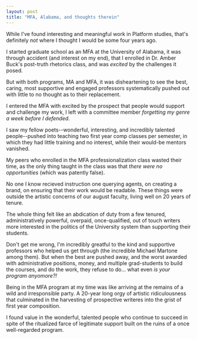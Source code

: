 ```yaml
---
layout: post
title: "MFA, Alabama, and thoughts therein"
---
```


While I've found interesting and meaningful work in Platform studies, that's definitely *not* where I thought I would be some four years ago.

I started graduate school as an MFA at the University of Alabama, it was through accident (and interest on my end), that I enrolled in Dr. Amber Buck's post-truth rhetorics class, and was *excited* by the challenges it posed. 

But with both programs, MA and MFA, it was disheartening to see the best, caring, most supportive and engaged professors systematically pushed out with little to no thought as to their replacement.

I entered the MFA with excited by the prospect that people would support and challenge my work, I left with a committee member *forgetting my genre a week before I defended*.

I saw my fellow poets--wonderful, interesting, and incredibly talented people--pushed into teaching two first year comp classes per semester, in which they had little training and no interest, while their would-be mentors vanished.

My peers who enrolled in the MFA professionalization class wasted their time, as the only thing taught in the class was that *there were no opportunities* (which was patently false).

No one I know recieved instruction one querying agents, on creating a brand, on ensuring that their work would be readable. These things were outside the artistic concerns of our august faculty, living well on 20 years of tenure.

The whole thing felt like an abdication of duty from a few tenured, administratively powerful, overpaid, once-qualified, out of touch writers more interested in the politics of the University system than supporting their students. 

Don't get me wrong, I'm incredibly greatful to the kind and supportive professors who helped us get through (the incredible Michael Martone among them). But when the best are pushed away, and the worst awarded with administrative positions, money, and multiple grad-students to build the courses, and do the work, they refuse to do... what even *is your program anyomore?!*

Being in the MFA program at my time was like arriving at the remains of a wild and irresponsible party. A 20-year long orgy of artistic ridiculousness that culminated in the harvesting of prospective writeres into the grist of first year composition. 

I found value in the wonderful, talented people who continue to succeed in spite of the ritualized farce of legitimate support built on the ruins of a once well-regarded program. 

